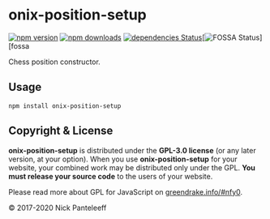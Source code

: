 # onix-position-setup

[![npm version][npm-badge]][npm] [![npm downloads][npd-badge]][npm] [![dependencies Status][dps-badge]][dps][![FOSSA Status][fossa-badge]][fossa

Chess position constructor.

## Usage

```
npm install onix-position-setup
```

## Copyright & License

**onix-position-setup** is distributed under the **GPL-3.0 license** (or any later version,
at your option).
When you use **onix-position-setup** for your website, your combined work may be
distributed only under the GPL. **You must release your source code** to the
users of your website.

Please read more about GPL for JavaScript on [greendrake.info/#nfy0](http://greendrake.info/#nfy0).

© 2017-2020 Nick Panteleeff

[npm-badge]: https://img.shields.io/npm/v/onix-position-setup?style=flat
[npd-badge]: https://img.shields.io/npm/dm/onix-position-setup.svg?style=flat-square
[dps-badge]: https://david-dm.org/DrNixx/onix-position-setup/status.svg
[dps]: https://david-dm.org/DrNixx/onix-position-setup
[npm]: https://www.npmjs.com/package/onix-position-setup
[fossa-badge]: https://app.fossa.com/api/projects/git%2Bgithub.com%2FDrNixx%2Fonix-position-setup.svg?type=shield
[fossa]: https://app.fossa.com/projects/git%2Bgithub.com%2FDrNixx%2Fonix-position-setup?ref=badge_shield

